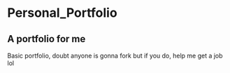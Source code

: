 # Personal_Portfolio

## A portfolio for me

Basic portfolio, doubt anyone is gonna fork
but if you do, help me get a job lol

